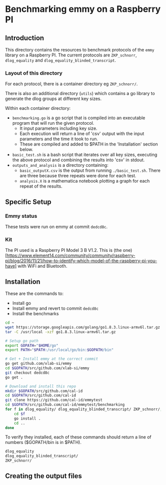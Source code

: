 # Benchmarking emmy on a Raspberry PI

## Introduction

This directory contains the resources to benchmark protocols of the `emmy` library on a Raspberry PI. The current protocols are `ZKP_schnorr`, `dlog_equality` and `dlog_equality_blinded_transcript`.


### Layout of this directory
For each protocol, there is a container directory eg `ZKP_schnorr/`.

There is also an additional directory (`utils`) which contains a go library to generate the dlog groups at different key sizes.

Within each container directory:
- `benchmarking.go` is a go script that is compiled into an executable program that will run the given protocol.
    - It input parameters including key size.
    - Each execution will return a line of 'csv' output with the input parameters and the time it took to run.
    - These are compiled and added to $PATH in the 'Installation' section below.
- `basic_test.sh` is a bash script that iterates over all key sizes, executing the above protocol and combining the results into 'csv' in stdout.
- `outputs_and_analysis` is a directory containing:
    - `basic_outputX.csv` is the output from running `./basic_test.sh`. There are three because three repeats were done for each test.
    - `analysis.X` is a mathematica notebook plotting a graph for each repeat of the results.

## Specific Setup

### Emmy status

These tests were run on emmy at commit `dedcd8c`.


### Kit

The PI used is a Raspberry PI Model 3 B V1.2. This is (the one)[https://www.element14.com/community/community/raspberry-pi/blog/2016/11/21/how-to-identify-which-model-of-the-raspberry-pi-you-have] with WiFi and Bluetooth.

## Installation

These are the commands to:
- Install go
- Install emmy and revert to commit `dedcd8c`
- Install the benchmarks

```bash
cd ~
wget https://storage.googleapis.com/golang/go1.8.3.linux-armv6l.tar.gz  # download go for arm
tar -C /usr/local -xzf go1.8.3.linux-armv6l.tar.gz                      # extract to /usr/local

# Setup go path
export GOPATH="$HOME/go"
export PATH="$PATH:/usr/local/go/bin:$GOPATH/bin"

# Get + Install emmy at the correct commit
go get github.com/xlab-si/emmy
cd $GOPATH/src/github.com/xlab-si/emmy
git checkout dedcd8c
go get .

# Download and install this repo
mkdir $GOPATH/src/github.com/cal-id
cd $GOPATH/src/github.com/cal-id
git clone https://github.com/cal-id/emmytest
cd $GOPATH/src/github.com/cal-id/emmytest/benchmarking
for f in dlog_equality/ dlog_equality_blinded_transcript/ ZKP_schnorr/; do 
    cd $f
    go install .
    cd ..
done
```

To verify they installed, each of these commands should return a line of numbers ($GOPATH/bin is in $PATH).

``` bash
dlog_equality
dlog_equality_blinded_transcript/
ZKP_schnorr/
```

## Creating the output files
